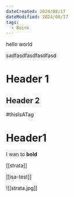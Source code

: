 ```yaml
---
dateCreated: 2024/08/17
dateModified: 2024/08/17
tags:
  - Boink
---
```



hello world

sadfasdfasdfasdfasd

# Header 1
## Header 2

#thisIsATag

# Header1

I wan to **bold**

[[strata]]

[[isa-test]]

![[strata.jpg]]